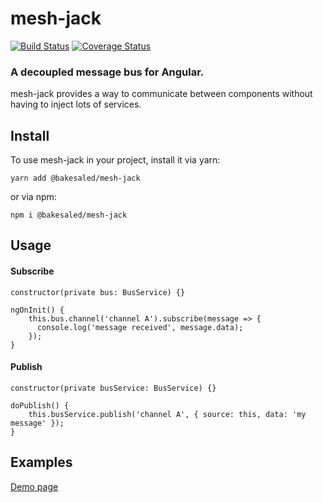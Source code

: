 # mesh-jack
[![Build Status](https://travis-ci.org/bakesaled/mesh-jack.svg?branch=master)](https://travis-ci.org/bakesaled/mesh-jack)
[![Coverage Status](https://coveralls.io/repos/github/bakesaled/mesh-jack/badge.svg?branch=master)](https://coveralls.io/github/bakesaled/mesh-jack?branch=master)
### A decoupled message bus for Angular.

mesh-jack provides a way to communicate between components without having to inject lots of services.

## Install

To use mesh-jack in your project, install it via yarn:

```
yarn add @bakesaled/mesh-jack
```
or via npm:
```
npm i @bakesaled/mesh-jack
```

## Usage

#### Subscribe

```
constructor(private bus: BusService) {}

ngOnInit() {
    this.bus.channel('channel A').subscribe(message => {
      console.log('message received', message.data);
    });
}
```

#### Publish
```
constructor(private busService: BusService) {}

doPublish() {
    this.busService.publish('channel A', { source: this, data: 'my message' });
}
```

## Examples
[Demo page](https://bakesaled.github.io/mesh-jack/)
